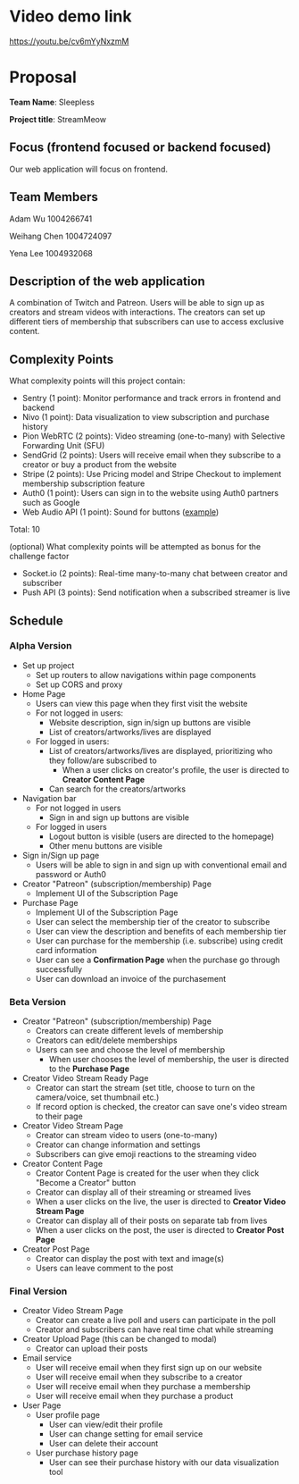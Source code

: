 # Video demo link

https://youtu.be/cv6mYyNxzmM

# Proposal

**Team Name**: Sleepless

**Project title**: StreamMeow

## Focus (frontend focused or backend focused)

Our web application will focus on frontend.

## Team Members

Adam Wu 1004266741

Weihang Chen 1004724097

Yena Lee 1004932068

## Description of the web application

A combination of Twitch and Patreon. Users will be able to sign up as creators and stream videos with interactions. The creators can set up different tiers of membership that subscribers can use to access exclusive content.

## Complexity Points

What complexity points will this project contain:

- Sentry (1 point): Monitor performance and track errors in frontend and backend
- Nivo (1 point): Data visualization to view subscription and purchase history
- Pion WebRTC (2 points): Video streaming (one-to-many) with Selective Forwarding Unit (SFU)
- SendGrid (2 points): Users will receive email when they subscribe to a creator or buy a product from the website
- Stripe (2 points): Use Pricing model and Stripe Checkout to implement membership subscription feature
- Auth0 (1 point): Users can sign in to the website using Auth0 partners such as Google
- Web Audio API (1 point): Sound for buttons ([example](https://css-tricks.com/form-validation-web-audio/))

Total: 10

(optional) What complexity points will be attempted as bonus for the challenge factor

- Socket.io (2 points): Real-time many-to-many chat between creator and subscriber
- Push API (3 points): Send notification when a subscribed streamer is live

## Schedule

### Alpha Version

- Set up project
  - Set up routers to allow navigations within page components
  - Set up CORS and proxy
- Home Page
  - Users can view this page when they first visit the website
  - For not logged in users:
    - Website description, sign in/sign up buttons are visible
    - List of creators/artworks/lives are displayed
  - For logged in users:
    - List of creators/artworks/lives are displayed, prioritizing who they follow/are subscribed to
      - When a user clicks on creator's profile, the user is directed to **Creator Content Page**
    - Can search for the creators/artworks
- Navigation bar
  - For not logged in users
    - Sign in and sign up buttons are visible
  - For logged in users
    - Logout button is visible (users are directed to the homepage)
    - Other menu buttons are visible
- Sign in/Sign up page
  - Users will be able to sign in and sign up with conventional email and password or Auth0
- Creator "Patreon" (subscription/membership) Page
  - Implement UI of the Subscription Page
- Purchase Page
  - Implement UI of the Subscription Page
  - User can select the membership tier of the creator to subscribe
  - User can view the description and benefits of each membership tier
  - User can purchase for the membership (i.e. subscribe) using credit card information
  - User can see a **Confirmation Page** when the purchase go through successfully
  - User can download an invoice of the purchasement

### Beta Version

- Creator "Patreon" (subscription/membership) Page
  - Creators can create different levels of membership
  - Creators can edit/delete memberships
  - Users can see and choose the level of membership
    - When user chooses the level of membership, the user is directed to the **Purchase Page**
- Creator Video Stream Ready Page
  - Creator can start the stream (set title, choose to turn on the camera/voice, set thumbnail etc.)
  - If record option is checked, the creator can save one's video stream to their page
- Creator Video Stream Page
  - Creator can stream video to users (one-to-many)
  - Creator can change information and settings
  - Subscribers can give emoji reactions to the streaming video
- Creator Content Page
  - Creator Content Page is created for the user when they click "Become a Creator" button
  - Creator can display all of their streaming or streamed lives
  - When a user clicks on the live, the user is directed to **Creator Video Stream Page**
  - Creator can display all of their posts on separate tab from lives
  - When a user clicks on the post, the user is directed to **Creator Post Page**
- Creator Post Page
  - Creator can display the post with text and image(s)
  - Users can leave comment to the post

### Final Version

- Creator Video Stream Page
  - Creator can create a live poll and users can participate in the poll
  - Creator and subscribers can have real time chat while streaming
- Creator Upload Page (this can be changed to modal)
  - Creator can upload their posts
- Email service
  - User will receive email when they first sign up on our website
  - User will receive email when they subscribe to a creator
  - User will receive email when they purchase a membership
  - User will receive email when they purchase a product
- User Page
  - User profile page
    - User can view/edit their profile
    - User can change setting for email service
    - User can delete their account
  - User purchase history page
    - User can see their purchase history with our data visualization tool
